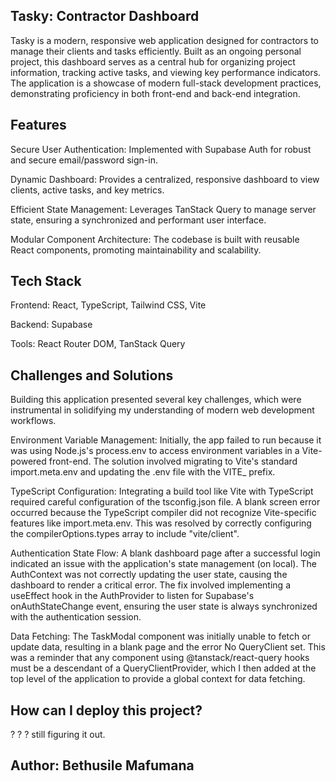## Tasky: Contractor Dashboard
Tasky is a modern, responsive web application designed for contractors to manage their clients and tasks efficiently. Built as an ongoing personal project, this dashboard serves as a central hub for organizing project information, tracking active tasks, and viewing key performance indicators. The application is a showcase of modern full-stack development practices, demonstrating proficiency in both front-end and back-end integration.

## Features
Secure User Authentication: Implemented with Supabase Auth for robust and secure email/password sign-in.

Dynamic Dashboard: Provides a centralized, responsive dashboard to view clients, active tasks, and key metrics.

Efficient State Management: Leverages TanStack Query to manage server state, ensuring a synchronized and performant user interface.

Modular Component Architecture: The codebase is built with reusable React components, promoting maintainability and scalability.

## Tech Stack
Frontend: React, TypeScript, Tailwind CSS, Vite

Backend: Supabase

Tools: React Router DOM, TanStack Query

## Challenges and Solutions
Building this application presented several key challenges, which were instrumental in solidifying my understanding of modern web development workflows.

Environment Variable Management: Initially, the app failed to run because it was using Node.js's process.env to access environment variables in a Vite-powered front-end. The solution involved migrating to Vite's standard import.meta.env and updating the .env file with the VITE_ prefix.

TypeScript Configuration: Integrating a build tool like Vite with TypeScript required careful configuration of the tsconfig.json file. A blank screen error occurred because the TypeScript compiler did not recognize Vite-specific features like import.meta.env. This was resolved by correctly configuring the compilerOptions.types array to include "vite/client".

Authentication State Flow: A blank dashboard page after a successful login indicated an issue with the application's state management (on local). The AuthContext was not correctly updating the user state, causing the dashboard to render a critical error. The fix involved implementing a useEffect hook in the AuthProvider to listen for Supabase's onAuthStateChange event, ensuring the user state is always synchronized with the authentication session.

Data Fetching: The TaskModal component was initially unable to fetch or update data, resulting in a blank page and the error No QueryClient set. This was a reminder that any component using @tanstack/react-query hooks must be a descendant of a QueryClientProvider, which I then added at the top level of the application to provide a global context for data fetching.

## How can I deploy this project?

? ? ? still figuring it out.

## Author: Bethusile Mafumana
